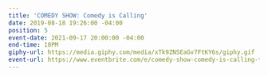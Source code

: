 ```yaml
---
title: 'COMEDY SHOW: Comedy is Calling'
date: 2019-08-18 19:26:00 -04:00
position: 5
event-date: 2021-09-17 20:00:00 -04:00
end-time: 10PM
giphy-url: https://media.giphy.com/media/xTk9ZNSEaGv7FtKY6s/giphy.gif
event-url: https://www.eventbrite.com/e/comedy-show-comedy-is-calling-tickets-169687964269
---
```


